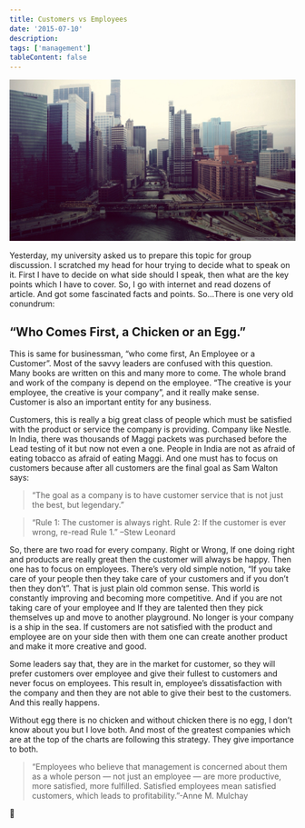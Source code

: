 ```yaml
---
title: Customers vs Employees
date: '2015-07-10'
description:
tags: ['management']
tableContent: false
---
```


![Customers vs Employees](./customer-employee.jpeg)

Yesterday, my university asked us to prepare this topic for group discussion. I scratched my head for hour trying to decide what to speak on it. First I have to decide on what side should I speak, then what are the key points which I have to cover. So, I go with internet and read dozens of article. And got some fascinated facts and points. So…There is one very old conundrum:

## “Who Comes First, a Chicken or an Egg.”

This is same for businessman, “who come first, An Employee or a Customer”. Most of the savvy leaders are confused with this question. Many books are written on this and many more to come. The whole brand and work of the company is depend on the employee. “The creative is your employee, the creative is your company”, and it really make sense. Customer is also an important entity for any business.

Customers, this is really a big great class of people which must be satisfied with the product or service the company is providing. Company like Nestle. In India, there was thousands of Maggi packets was purchased before the Lead testing of it but now not even a one. People in India are not as afraid of eating tobacco as afraid of eating Maggi. And one must has to focus on customers because after all customers are the final goal as Sam Walton says:

> “The goal as a company is to have customer service that is not just the best, but legendary.”

> “Rule 1: The customer is always right. Rule 2: If the customer is ever wrong, re-read Rule 1.” –Stew Leonard

So, there are two road for every company. Right or Wrong, If one doing right and products are really great then the customer will always be happy. Then one has to focus on employees. There’s very old simple notion, “If you take care of your people then they take care of your customers and if you don’t then they don’t”. That is just plain old common sense. This world is constantly improving and becoming more competitive. And if you are not taking care of your employee and If they are talented then they pick themselves up and move to another playground. No longer is your company is a ship in the sea. If customers are not satisfied with the product and employee are on your side then with them one can create another product and make it more creative and good.

Some leaders say that, they are in the market for customer, so they will prefer customers over employee and give their fullest to customers and never focus on employees. This result in, employee’s dissatisfaction with the company and then they are not able to give their best to the customers. And this really happens.

Without egg there is no chicken and without chicken there is no egg, I don’t know about you but I love both. And most of the greatest companies which are at the top of the charts are following this strategy. They give importance to both.

> “Employees who believe that management is concerned about them as a whole person — not just an employee — are more productive, more satisfied, more fulfilled. Satisfied employees mean satisfied customers, which leads to profitability.”-Anne M. Mulchay

🙏
